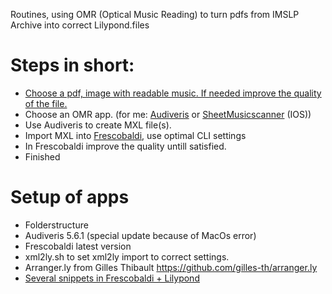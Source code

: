 Routines, using OMR (Optical Music Reading)  to turn pdfs from IMSLP Archive into correct Lilypond.files
# Steps in short: 
- [Choose a pdf, image with readable music. If needed improve the quality of the file.](pdfquality.md)
- Choose an OMR app. (for me: [Audiveris](https://github.com/Audiveris/audiveris) or [SheetMusicscanner](https://sheetmusicscanner.com/) (IOS))
- Use Audiveris to create MXL file(s).
- Import MXL into [Frescobaldi](https://github.com/frescobaldi/frescobaldi), use optimal CLI settings
- In Frescobaldi improve the quality untill satisfied.
- Finished

# Setup of apps
- Folderstructure
- Audiveris 5.6.1 (special update because of MacOs error)
- Frescobaldi latest version
- xml2ly.sh to set xml2ly import to correct settings. 
- Arranger.ly from Gilles Thibault https://github.com/gilles-th/arranger.ly
- [Several snippets in Frescobaldi + Lilypond](Snippets.md)
